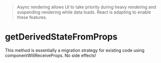> Async rendering allows UI to take priority during heavy rendering
> and suspending rendering while data loads. React is adapting
> to enable these features.

# getDerivedStateFromProps

This method is essentially a migration strategy for existing code using componentWillReceiveProps. No side effects!
